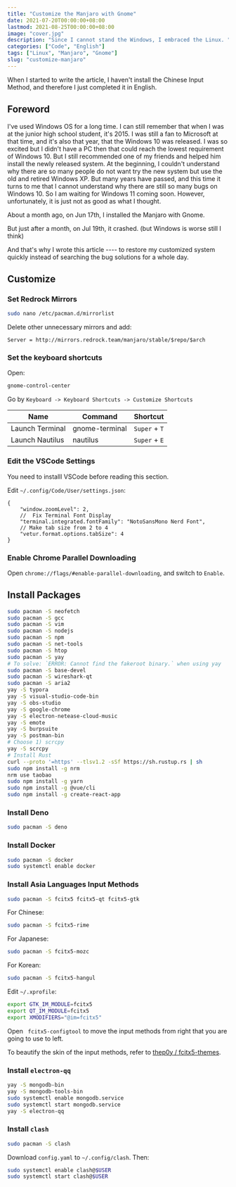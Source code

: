 ```yaml
---
title: "Customize the Manjaro with Gnome"
date: 2021-07-20T00:00:00+08:00
lastmod: 2021-08-25T00:00:00+08:00
image: "cover.jpg"
description: "Since I cannot stand the Windows, I embraced the Linux. "
categories: ["Code", "English"]
tags: ["Linux", "Manjaro", "Gnome"]
slug: "customize-manjaro"
---
```


When I started to write the article, I haven't install the Chinese Input Method, and therefore I just completed it in English.

## Foreword

I've used Windows OS for a long time. I can still remember that when I was at the junior high school student, it's 2015. I was still a fan to Microsoft at that time, and it's also that year, that the Windows 10 was released. I was so excited but I didn't have a PC then that could reach the lowest requirement of Windows 10. But I still recommended one of my friends and helped him install the newly released system. At the beginning, I couldn't understand why there are so many people do not want try the new system but use the old and retired Windows XP. But many years have passed, and this time it turns to me that I cannot understand why there are still so many bugs on Windows 10. So I am waiting for Windows 11 coming soon. However, unfortunately, it is just not as good as what I thought.



About a month ago, on Jun 17th, I installed the Manjaro with Gnome.

But just after a month, on Jul 19th, it crashed. (but Windows is worse still I think)

And that's why I wrote this article ---- to restore my customized system quickly instead of searching the bug solutions for a whole day.
## Customize

### Set Redrock Mirrors

```bash
sudo nano /etc/pacman.d/mirrorlist
```
Delete other unnecessary mirrors and add:
```
Server = http://mirrors.redrock.team/manjaro/stable/$repo/$arch
```

### Set the keyboard shortcuts

Open:

```bash
gnome-control-center
```

Go by `Keyboard -> Keyboard Shortcuts -> Customize Shortcuts`

|Name|Command|Shortcut|
|---|---|---|
|Launch Terminal|gnome-terminal|`Super` + `T`|
|Launch Nautilus|nautilus|`Super` + `E`|

### Edit the VSCode Settings

You need to installl VSCode before reading this section.

Edit `~/.config/Code/User/settings.json`:

```json5
{
    "window.zoomLevel": 2,
    //  Fix Terminal Font Display
    "terminal.integrated.fontFamily": "NotoSansMono Nerd Font",
    // Make tab size from 2 to 4
    "vetur.format.options.tabSize": 4
}
```

### Enable Chrome Parallel Downloading

Open `chrome://flags/#enable-parallel-downloading`, and switch to `Enable`.

## Install Packages

```bash
sudo pacman -S neofetch
sudo pacman -S gcc
sudo pacman -S vim
sudo pacman -S nodejs
sudo pacman -S npm
sudo pacman -S net-tools
sudo pacman -S htop
sudo pacman -S yay
# To solve: `ERROR: Cannot find the fakeroot binary.` when using yay
sudo pacman -S base-devel
sudo pacman -S wireshark-qt
sudo pacman -S aria2
yay -S typora
yay -S visual-studio-code-bin
yay -S obs-studio
yay -S google-chrome
yay -S electron-netease-cloud-music
yay -S emote
yay -S burpsuite
yay -S postman-bin
# Choose 1) scrcpy
yay -S scrcpy
# Install Rust
curl --proto '=https' --tlsv1.2 -sSf https://sh.rustup.rs | sh
sudo npm install -g nrm
nrm use taobao
sudo npm install -g yarn
sudo npm install -g @vue/cli
sudo npm install -g create-react-app
```

### Install Deno

```bash
sudo pacman -S deno
```

### Install Docker

```bash
sudo pacman -S docker
sudo systemctl enable docker
```

### Install Asia Languages Input Methods

```bash
sudo pacman -S fcitx5 fcitx5-qt fcitx5-gtk
```
For Chinese:

```bash
sudo pacman -S fcitx5-rime
```

For Japanese:

```bash
sudo pacman -S fcitx5-mozc
```

For Korean:

```bash
sudo pacman -S fcitx5-hangul
```

Edit `~/.xprofile`:

```bash
export GTK_IM_MODULE=fcitx5
export QT_IM_MODULE=fcitx5
export XMODIFIERS="@im=fcitx5"
```
Open ` fcitx5-configtool` to move the input methods from right that you are going to use to left.

To beautify the skin of the input methods, refer to [thep0y / fcitx5-themes](https://github.com/thep0y/fcitx5-themes).

### Install `electron-qq`

```bash
yay -S mongodb-bin
yay -S mongodb-tools-bin
sudo systemctl enable mongodb.service
sudo systemctl start mongodb.service
yay -S electron-qq
```

### Install `clash`

```bash
sudo pacman -S clash
```

Download `config.yaml` to `~/.config/clash`. Then:

```bash
sudo systemctl enable clash@$USER
sudo systemctl start clash@$USER
```

